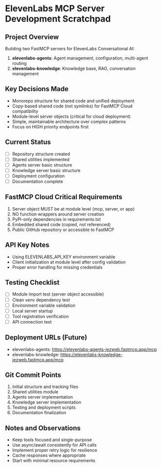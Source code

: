 # ElevenLabs MCP Server Development Scratchpad

## Project Overview
Building two FastMCP servers for ElevenLabs Conversational AI:
1. **elevenlabs-agents**: Agent management, configuration, multi-agent routing
2. **elevenlabs-knowledge**: Knowledge base, RAG, conversation management

## Key Decisions Made
- Monorepo structure for shared code and unified deployment
- Copy-based shared code (not symlinks) for FastMCP Cloud compatibility
- Module-level server objects (critical for cloud deployment)
- Simple, maintainable architecture over complex patterns
- Focus on HIGH priority endpoints first

## Current Status
- [ ] Repository structure created
- [ ] Shared utilities implemented
- [ ] Agents server basic structure
- [ ] Knowledge server basic structure
- [ ] Deployment configuration
- [ ] Documentation complete

## FastMCP Cloud Critical Requirements
1. Server object MUST be at module level (mcp, server, or app)
2. NO function wrappers around server creation
3. PyPI-only dependencies in requirements.txt
4. Embedded shared code (copied, not referenced)
5. Public GitHub repository or accessible to FastMCP

## API Key Notes
- Using ELEVENLABS_API_KEY environment variable
- Client initialization at module level after config validation
- Proper error handling for missing credentials

## Testing Checklist
- [ ] Module import test (server object accessible)
- [ ] Clean venv dependency test
- [ ] Environment variable validation
- [ ] Local server startup
- [ ] Tool registration verification
- [ ] API connection test

## Deployment URLs (Future)
- elevenlabs-agents: https://elevenlabs-agents-jezweb.fastmcp.app/mcp
- elevenlabs-knowledge: https://elevenlabs-knowledge-jezweb.fastmcp.app/mcp

## Git Commit Points
1. Initial structure and tracking files
2. Shared utilities module
3. Agents server implementation
4. Knowledge server implementation
5. Testing and deployment scripts
6. Documentation finalization

## Notes and Observations
- Keep tools focused and single-purpose
- Use async/await consistently for API calls
- Implement proper retry logic for resilience
- Cache responses where appropriate
- Start with minimal resource requirements